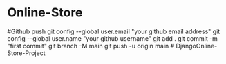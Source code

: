 # Online-Store
#Github push
git config --global user.email "your github email address"
git config --global user.name "your github username"
git add .
git commit -m "first commit"
git branch -M main
git push -u origin main
#   D j a n g o O n l i n e - S t o r e - P r o j e c t  
 